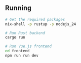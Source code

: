 ## Running

```sh
# Get the required packages
nix-shell -p rustup -p nodejs_24
```

```sh
# Run Rust backend
cargo run

# Run Vue.js frontend
cd frontend
npm run run dev
```
